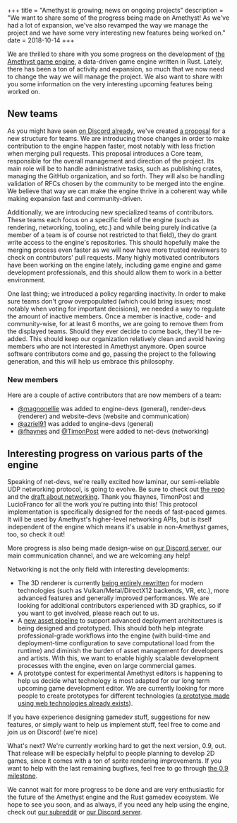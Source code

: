 +++
title = "Amethyst is growing; news on ongoing projects"
description = "We want to share some of the progress being made on Amethyst! As we've had a lot of expansion, we've also revamped the way we manage the project and we have some very interesting new features being worked on."
date = 2018-10-14
+++

We are thrilled to share with you some progress on the development of [the Amethyst game engine](https://www.amethyst.rs), a data-driven game engine written in Rust. Lately, there has been a ton of activity and expansion, so much that we now need to change the way we will manage the project. We also want to share with you some information on the very interesting upcoming features being worked on.

## New teams

As you might have seen [on Discord already](https://discord.gg/GnP5Whs), we've created
[a proposal](https://gist.github.com/torkleyy/e89971b1c65a8e261a21220120df443a) for a new structure for teams. We are introducing those changes in order to make contribution to the engine happen faster, most notably with less friction when merging pull requests.
This proposal introduces a Core team, responsible for the overall management and direction of the project. Its main role will be to handle administrative tasks, such as publishing crates, managing the GitHub organization, and so forth. They will also be handling validation of RFCs chosen by the community to be merged into the engine. We believe that way we can make the engine thrive in a coherent way while making expansion fast and community-driven.

Additionally, we are introducing new specialized teams of contributors. These teams each focus on a specific field of the engine (such as rendering, networking, tooling, etc.) and while being purely indicative (a member of a team is of course not restricted to that field), they do grant write access to the engine's repositories. This should hopefully make the merging process even faster as we will now have more trusted reviewers to check on contributors' pull requests. Many highly motivated contributors have been working on the engine lately, including game engine and game development professionals, and this should allow them to work in a better environment.

One last thing; we introduced a policy regarding inactivity. In order to make sure teams don't grow overpopulated (which could bring issues; most notably when voting for important decisions), we needed a way to regulate the amount of inactive members.
Once a member is inactive, code- and community-wise, for at least 6 months, we are going to remove them from the displayed teams.
Should they ever decide to come back, they'll be re-added. This should keep our organization relatively
clean and avoid having members who are not interested in Amethyst anymore. Open source software contributors come and go, passing the project to the following generation, and this will help us embrace this philosophy.

### New members

Here are a couple of active contributors that are now members of a team:

* [@magnonellie](https://github.com/magnonellie) was added to engine-devs (general), render-devs (renderer) and website-devs (website and communication)
* [@azriel91](https://github.com/azriel91) was added to engine-devs (general)
* [@fhaynes](https://github.com/fhaynes) and [@TimonPost](https://github.com/TimonPost) were added to net-devs (networking)

## Interesting progress on various parts of the engine

Speaking of net-devs, we're really excited how laminar, our semi-reliable UDP networking protocol, is going to evolve.
Be sure to check out [the repo](https://github.com/amethyst/laminar) and the
[draft about networking](https://docs.google.com/document/d/1YghHzG17Y9SKkgajyO4Dzf3YEcmAMJ6lQFT0o6yQzZ8/edit).
Thank you fhaynes, TimonPost and LucioFranco for all the work you're putting into this!
This protocol implementation is specifically designed for the needs of fast-paced games. It will be used by Amethyst's higher-level networking APIs, but is itself independent of the engine which means it's usable in non-Amethyst games, too, so check it out!

More progress is also being made design-wise on [our Discord server](https://discord.gg/GnP5Whs), our main communication channel, and we are welcoming any help!

Networking is not the only field with interesting developments:
- The 3D renderer is currently [being entirely rewritten](https://github.com/rustgd/rendy) for modern technologies (such as Vulkan/Metal/DirectX12 backends, VR, etc.), more advanced features and generally improved performances. We are looking for additional contributors experienced with 3D graphics, so if you want to get involved, please reach out to us.
- A [new asset pipeline](https://github.com/amethyst/amethyst/issues/875) to support advanced deployment architectures is being designed and prototyped. This should both help integrate professional-grade workflows into the engine (with build-time and deployment-time configuration to save computational load from the runtime) and diminish the burden of asset management for developers and artists. With this, we want to enable highly scalable development processes with the engine, even on large commercial games.
- A prototype contest for experimental Amethyst editors is happening to help us decide what technology is most adapted for our long term upcoming game development editor. We are currently looking for more people to create prototypes for different technologies ([a prototype made using web technologies already exists](https://github.com/randomPoison/amethyst-editor)).

If you have experience designing gamedev stuff, suggestions for new features, or simply want to help us implement stuff, feel free to come and join us on Discord! (we're nice)

What's next? We're currently working hard to get the next version, 0.9, out. That release will be especially helpful
to people planning to develop 2D games, since it comes with a ton of sprite rendering improvements. If you want to help with the last remaining bugfixes,
feel free to go through [the 0.9 milestone](https://github.com/amethyst/amethyst/issues?q=is%3Aopen+is%3Aissue+milestone%3A0.9).

We cannot wait for more progress to be done and are very enthusiastic for the future of the Amethyst engine and the Rust gamedev ecosystem. We hope to see you soon, and as always, if you need any help using the engine, check out [our subreddit](https://reddit.com/r/Amethyst) or [our Discord server](https://discord.gg/GnP5Whs).
